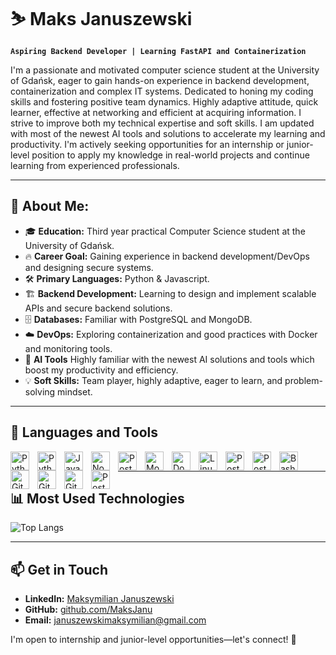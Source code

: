 # ⛷️ Maks Januszewski

**`Aspiring Backend Developer | Learning FastAPI and Containerization`**

I'm a passionate and motivated computer science student at the University of Gdańsk, eager to gain hands-on experience in backend development, containerization and complex IT systems. Dedicated to honing my coding skills and fostering positive team dynamics. Highly adaptive attitude, quick learner, effective at networking and efficient at acquiring information. I strive to improve both my technical expertise and soft skills. I am updated with most of the newest AI tools and solutions to accelerate my learning and productivity. I'm actively seeking opportunities for an internship or junior-level position to apply my knowledge in real-world projects and continue learning from experienced professionals.

---

## 🚀 About Me:

- 🎓 **Education:** Third year practical Computer Science student at the University of Gdańsk.
- 🔥 **Career Goal:** Gaining experience in backend development/DevOps and designing secure systems.
- 🛠️ **Primary Languages:** Python & Javascript.
- 🏗️ **Backend Development:** Learning to design and implement scalable APIs and secure backend solutions.
- 🗄️ **Databases:** Familiar with PostgreSQL and MongoDB.
- ☁️ **DevOps:** Exploring containerization and good practices with Docker and monitoring tools.
- 🤖 **AI Tools** Highly familiar with the newest AI solutions and tools which boost my productivity and efficiency.
- 💡 **Soft Skills:** Team player, highly adaptive, eager to learn, and problem-solving mindset.

---

## 🧰 Languages and Tools

<img align="left" alt="Python" width="30px" style="padding-right:10px;" src="https://www.svgrepo.com/show/374016/python.svg"/>
<img align="left" alt="Python" width="30px" style="padding-right:10px;" src="https://cdn.jsdelivr.net/gh/devicons/devicon@latest/icons/fastapi/fastapi-original.svg"/>
<img align="left" alt="JavaScript" width="30px" style="padding-right:10px;" src="https://www.svgrepo.com/show/349419/javascript.svg" />
<img align="left" alt="Node.js" width="30px" style="padding-right:10px;" src="https://cdn.jsdelivr.net/gh/devicons/devicon@latest/icons/nodejs/nodejs-original-wordmark.svg" />
<img align="left" alt="PostgreSQL" width="30px" style="padding-right:10px;" src="https://www.svgrepo.com/show/354200/postgresql.svg" />
<img align="left" alt="MongoDB" width="30px" style="padding-right:10px;" src="https://cdn.jsdelivr.net/gh/devicons/devicon@latest/icons/mongodb/mongodb-original.svg" />
<img align="left" alt="Docker" width="30px" style="padding-right:10px;" src="https://cdn.jsdelivr.net/gh/devicons/devicon@latest/icons/docker/docker-original.svg" />
<img align="left" alt="Linux" width="30px" style="padding-right:10px;" src="https://www.svgrepo.com/show/354004/linux-tux.svg" />
<img align="left" alt="Postman" width="30px" style="padding-right:10px;" src="https://cdn.jsdelivr.net/gh/devicons/devicon@latest/icons/apple/apple-original.svg" />
<img align="left" alt="Postman" width="30px" style="padding-right:10px;" src="https://cdn.jsdelivr.net/gh/devicons/devicon@latest/icons/windows11/windows11-original.svg" />
<img align="left" alt="Bash" width="30px" style="padding-right:10px;" src="https://cdn.jsdelivr.net/gh/devicons/devicon@latest/icons/bash/bash-original.svg" />
<img align="left" alt="Git" width="30px" style="padding-right:10px;" src="https://www.svgrepo.com/show/452210/git.svg" />
<img align="left" alt="GitHub" width="30px" style="padding-right:10px;" src="https://cdn.jsdelivr.net/gh/devicons/devicon@latest/icons/github/github-original.svg" />
<img align="left" alt="GitLab" width="30px" style="padding-right:10px;" src="https://www.svgrepo.com/show/448226/gitlab.svg" />
<img align="left" alt="Postman" width="30px" style="padding-right:10px;" src="https://cdn.jsdelivr.net/gh/devicons/devicon@latest/icons/postman/postman-original.svg" />


<br />

---

## 📊 Most Used Technologies

![Top Langs](https://github-readme-stats.vercel.app/api/top-langs/?username=MaksJanu&layout=compact&theme=ocean_dark)

---

## 📫 Get in Touch

- **LinkedIn:** [Maksymilian Januszewski](https://www.linkedin.com/in/maksymilian-januszewski-3185002bb/)
- **GitHub:** [github.com/MaksJanu](https://github.com/MaksJanu)
- **Email:** [januszewskimaksymilian@gmail.com](mailto:januszewskimaksymilian@gmail.com)

I'm open to internship and junior-level opportunities—let's connect! 🚀
